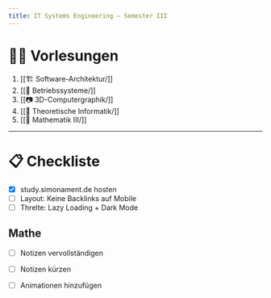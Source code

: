 ```yaml
---
title: IT Systems Engineering – Semester III
---
```

# 👩‍🏫 Vorlesungen
1. [[🏗️ Software-Architektur/]]
2. [[💽 Betriebssysteme/]]
3. [[📷 3D-Computergraphik/]]
4. [[🧠 Theoretische Informatik/]]
5. [[🧮 Mathematik III/]]

---

# 📋 Checkliste

- [x] study.simonament.de hosten
- [ ] Layout: Keine Backlinks auf Mobile
- [ ] Threlte: Lazy Loading + Dark Mode

## Mathe
- [ ] Notizen vervollständigen
- [ ] Notizen kürzen
- [ ] Animationen hinzufügen


